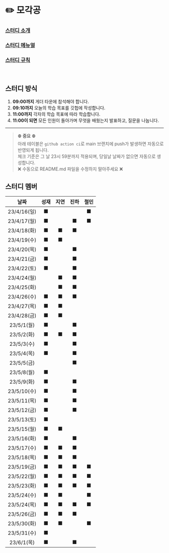 # ✏️ 모각공

### [스터디 소개](https://jaesa5221.notion.site/3f2283ac086546f396ddb9e84c56e47e)

### [스터디 메뉴얼](https://github.com/we-can-do-better/2023-mogakgong/blob/main/.github/Manual.md)

### [스터디 규칙](https://github.com/we-can-do-better/2023-mogakgong/blob/main/.github/Rule.md)

<br/>

## 스터디 방식

1. **09:00까지** 게더 타운에 참석해야 합니다.
2. **09:10까지** 오늘의 학습 목표를 깃헙에 작성합니다.
3. **11:00까지** 각자의 학습 목표에 따라 학습합니다.
4. **11:00이 되면** 모든 인원이 돌아가며 무엇을 배웠는지 발표하고, 질문을 나눕니다.

---

> ⛔ **중요** ⛔<br/>
> 아래 테이블은 `github action ci`로 main 브랜치에 push가 발생하면 자동으로 반영되게 됩니다.<br/>
> 체크 기준은 그 날 23시 59분까지 적용되며, 당일날 날짜가 없으면 자동으로 생성합니다.<br/>
> ❌ 수동으로 README.md 파일을 수정하지 말아주세요 ❌

## 스터디 멤버
|     날짜     | 성재 | 지연  | 진하 | 철민 |
|:----------:|:----:|:---:|:---:|:---:|
| 23/4/16(일) |■| | |■|
| 23/4/17(월) |■| |■|■|
| 23/4/18(화) |■|■|■| |
| 23/4/19(수) |■|■| | |
| 23/4/20(목) |■| |■| |
| 23/4/21(금) |■| |■| |
| 23/4/22(토) |■| |■| |
| 23/4/24(월) | |■|■| |
| 23/4/25(화) | |■|■| |
| 23/4/26(수) |■|■|■| |
| 23/4/27(목) |■|■| | |
| 23/4/28(금) |■|■| | |
| 23/5/1(월)  |■| |■| |
| 23/5/2(화)  |■|■|■| |
| 23/5/3(수)  |■| |■| |
| 23/5/4(목)  |■| |■| |
| 23/5/5(금)  | | |■| |
| 23/5/8(월)  |■| | | |
| 23/5/9(화)  |■| |■| |
| 23/5/10(수) |■| |■| |
| 23/5/11(목) |■| |■| |
| 23/5/12(금) |■| |■| |
| 23/5/13(토) |■| | | |
| 23/5/15(월) |■|■| | |
| 23/5/16(화) |■| |■| |
| 23/5/17(수) |■|■|■| |
| 23/5/18(목) |■|■|■| |
| 23/5/19(금) |■|■|■|■|
| 23/5/22(월) |■|■|■|■|
| 23/5/23(화) |■|■|■|■|
| 23/5/24(수) |■|■| |■|
| 23/5/24(목) |■|■|■|■|
| 23/5/26(금) |■|■|■| |
| 23/5/30(화) |■|■| |■|
|23/5/31(수)|■| | | |
|23/6/1(목)|■| |■| |
